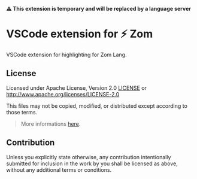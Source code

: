 **⚠️ This extension is temporary and will be replaced by a language server**


# VSCode extension for ⚡ Zom
VSCode extension for highlighting for Zom Lang.


## License

Licensed under Apache License, Version 2.0 [LICENSE](/LICENSE) or <http://www.apache.org/licenses/LICENSE-2.0> 

This files may not be copied, modified, or distributed except according to those terms.

> More informations [here](/NOTICE).


## Contribution

Unless you explicitly state otherwise, any contribution intentionally submitted
for inclusion in the work by you shall be licensed as above, without any
additional terms or conditions.
